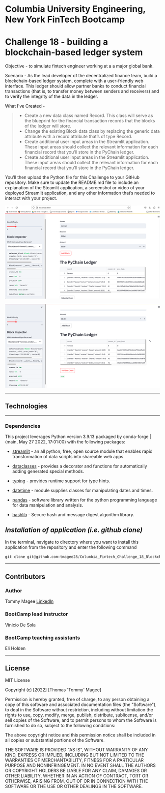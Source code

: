 # **Columbia University Engineering, New York FinTech Bootcamp** 
# **Challenge 18 - building a blockchain-based ledger system**

Objective - to simulate fintech engineer working at a a major global bank. 

Scenario - As the lead developer of the decentralized finance team, build a blockchain-based ledger system, complete with a user-friendly web interface. This ledger should allow partner banks to conduct financial transactions (that is, to transfer money between senders and receivers) and to verify the integrity of the data in the ledger. 

What I've Created - 

>* Create a new data class named Record. This class will serve as the blueprint for the financial transaction records that the blocks of the ledger will store.
>* Change the existing Block data class by replacing the generic data attribute with a record attribute that’s of type Record. 
>* Create additional user input areas in the Streamlit application. These input areas should collect the relevant information for each financial record that you’ll store in the PyChain ledger. 
>* Create additional user input areas in the Streamlit application. These input areas should collect the relevant information for each financial record that you’ll store in the PyChain ledger.

You’ll then upload the Python file for this Challenge to your GitHub repository. Make sure to update the README.md file to include an explanation of the Steamlit application, a screenshot or video of your deployed Streamlit application, and any other information that’s needed to interact with your project.

![image1](Images/Example_1.png)

![image2](Images/Example_2.png)

___

## **Technologies**
___


### **Dependencies**

This project leverages Python version 3.9.13 packaged by conda-forge | (main, May 27 2022, 17:01:00) with the following packages:

* [streamlit](https://pypi.org/project/streamlit/) - an all python, free, open source module that enables rapid transformation of data scripts into shareable web apps.

* [dataclasses](https://docs.python.org/3/library/dataclasses.html) - provides a decorator and functions for automatically adding generated special methods.

* [typing](https://docs.python.org/3/library/typing.html) - provides runtime support for type hints.

* [datetime](https://docs.python.org/3/library/datetime.html) - module supplies classes for manipulating dates and times.

* [pandas](https://pandas.pydata.org/docs/) - software library written for the python programming language for data manipulation and analysis.

* [hashlib](https://pypi.org/project/hashlib/) - Secure hash and message digest algorithm library.

## *Installation of application (i.e. github clone)*

 In the terminal, navigate to directory where you want to install this application from the repository and enter the following command

```python
git clone git@github.com:tmagee28/Columbia_Fintech_Challenge_18_Blockchain_Ledger.git
```

---


## **Contributors**

### **Author**

Tommy Magee
[LinkedIn](https://www.linkedin.com/in/thomas-magee-2009a72a/)



### **BootCamp lead instructor**

Vinicio De Sola

### **BootCamp teaching assistants**

Eli Holden

---

## License

MIT License

Copyright (c) [2022] [Thomas 'Tommy' Magee]

Permission is hereby granted, free of charge, to any person obtaining a copy
of this software and associated documentation files (the "Software"), to deal
in the Software without restriction, including without limitation the rights
to use, copy, modify, merge, publish, distribute, sublicense, and/or sell
copies of the Software, and to permit persons to whom the Software is
furnished to do so, subject to the following conditions:

The above copyright notice and this permission notice shall be included in all
copies or substantial portions of the Software.

THE SOFTWARE IS PROVIDED "AS IS", WITHOUT WARRANTY OF ANY KIND, EXPRESS OR
IMPLIED, INCLUDING BUT NOT LIMITED TO THE WARRANTIES OF MERCHANTABILITY,
FITNESS FOR A PARTICULAR PURPOSE AND NONINFRINGEMENT. IN NO EVENT SHALL THE
AUTHORS OR COPYRIGHT HOLDERS BE LIABLE FOR ANY CLAIM, DAMAGES OR OTHER
LIABILITY, WHETHER IN AN ACTION OF CONTRACT, TORT OR OTHERWISE, ARISING FROM,
OUT OF OR IN CONNECTION WITH THE SOFTWARE OR THE USE OR OTHER DEALINGS IN THE
SOFTWARE.

